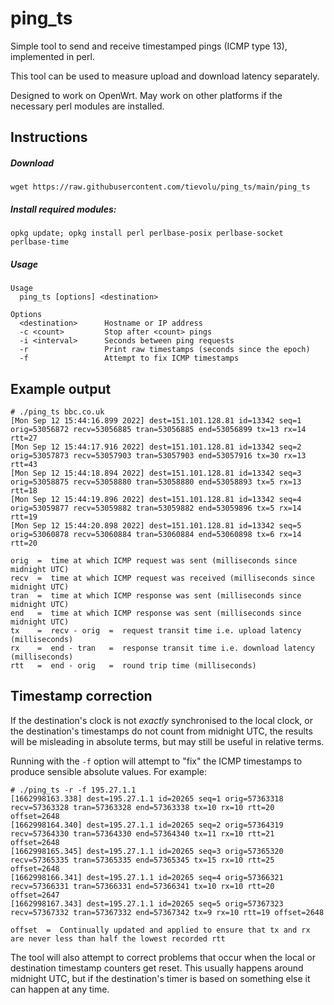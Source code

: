 # ping_ts
Simple tool to send and receive timestamped pings (ICMP type 13), implemented in perl.

This tool can be used to measure upload and download latency separately.

Designed to work on OpenWrt. May work on other platforms if the necessary perl modules are installed.

## Instructions

##### Download
```
wget https://raw.githubusercontent.com/tievolu/ping_ts/main/ping_ts
```

##### Install required modules:
```
opkg update; opkg install perl perlbase-posix perlbase-socket perlbase-time
```

##### Usage
```
Usage
  ping_ts [options] <destination>

Options
  <destination>      Hostname or IP address
  -c <count>         Stop after <count> pings
  -i <interval>      Seconds between ping requests
  -r                 Print raw timestamps (seconds since the epoch)
  -f                 Attempt to fix ICMP timestamps
```

## Example output
```
# ./ping_ts bbc.co.uk
[Mon Sep 12 15:44:16.899 2022] dest=151.101.128.81 id=13342 seq=1 orig=53056872 recv=53056885 tran=53056885 end=53056899 tx=13 rx=14 rtt=27
[Mon Sep 12 15:44:17.916 2022] dest=151.101.128.81 id=13342 seq=2 orig=53057873 recv=53057903 tran=53057903 end=53057916 tx=30 rx=13 rtt=43
[Mon Sep 12 15:44:18.894 2022] dest=151.101.128.81 id=13342 seq=3 orig=53058875 recv=53058880 tran=53058880 end=53058893 tx=5 rx=13 rtt=18
[Mon Sep 12 15:44:19.896 2022] dest=151.101.128.81 id=13342 seq=4 orig=53059877 recv=53059882 tran=53059882 end=53059896 tx=5 rx=14 rtt=19
[Mon Sep 12 15:44:20.898 2022] dest=151.101.128.81 id=13342 seq=5 orig=53060878 recv=53060884 tran=53060884 end=53060898 tx=6 rx=14 rtt=20
```

```
orig  =  time at which ICMP request was sent (milliseconds since midnight UTC)
recv  =  time at which ICMP request was received (milliseconds since midnight UTC)
tran  =  time at which ICMP response was sent (milliseconds since midnight UTC)
end   =  time at which ICMP response was sent (milliseconds since midnight UTC)
tx    =  recv - orig  =  request transit time i.e. upload latency (milliseconds)
rx    =  end - tran   =  response transit time i.e. download latency (milliseconds)
rtt   =  end - orig   =  round trip time (milliseconds)
```

## Timestamp correction
If the destination's clock is not _exactly_ synchronised to the local clock, or the destination's timestamps do not count from midnight UTC, the results will be misleading in absolute terms, but may still be useful in relative terms.

Running with the `-f` option will attempt to "fix" the ICMP timestamps to produce sensible absolute values. For example:

```
# ./ping_ts -r -f 195.27.1.1
[1662998163.338] dest=195.27.1.1 id=20265 seq=1 orig=57363318 recv=57363328 tran=57363328 end=57363338 tx=10 rx=10 rtt=20 offset=2648
[1662998164.340] dest=195.27.1.1 id=20265 seq=2 orig=57364319 recv=57364330 tran=57364330 end=57364340 tx=11 rx=10 rtt=21 offset=2648
[1662998165.345] dest=195.27.1.1 id=20265 seq=3 orig=57365320 recv=57365335 tran=57365335 end=57365345 tx=15 rx=10 rtt=25 offset=2648
[1662998166.341] dest=195.27.1.1 id=20265 seq=4 orig=57366321 recv=57366331 tran=57366331 end=57366341 tx=10 rx=10 rtt=20 offset=2647
[1662998167.343] dest=195.27.1.1 id=20265 seq=5 orig=57367323 recv=57367332 tran=57367332 end=57367342 tx=9 rx=10 rtt=19 offset=2648
```
```
offset  =  Continually updated and applied to ensure that tx and rx are never less than half the lowest recorded rtt
```
The tool will also attempt to correct problems that occur when the local or destination timestamp counters get reset. This usually happens around midnight UTC, but if the destination's timer is based on something else it can happen at any time.
